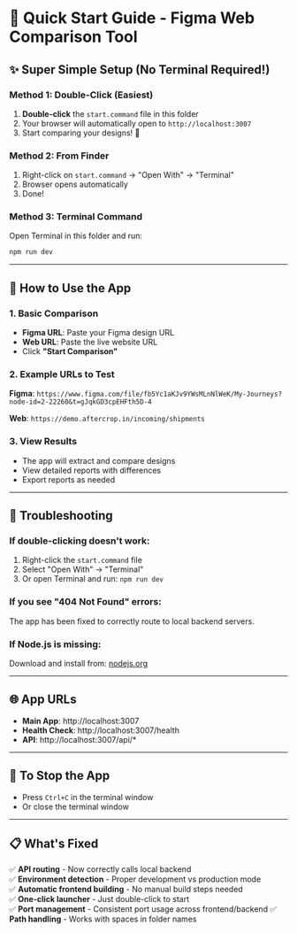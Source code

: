 # 🚀 Quick Start Guide - Figma Web Comparison Tool

## ✨ **Super Simple Setup (No Terminal Required!)**

### **Method 1: Double-Click (Easiest)** 
1. **Double-click** the `start.command` file in this folder
2. Your browser will automatically open to `http://localhost:3007`
3. Start comparing your designs! 🎨

### **Method 2: From Finder**
1. Right-click on `start.command` → "Open With" → "Terminal"
2. Browser opens automatically
3. Done!

### **Method 3: Terminal Command**
Open Terminal in this folder and run:
```bash
npm run dev
```

---

## 🎯 **How to Use the App**

### **1. Basic Comparison**
- **Figma URL**: Paste your Figma design URL
- **Web URL**: Paste the live website URL  
- Click **"Start Comparison"**

### **2. Example URLs to Test**
**Figma**: `https://www.figma.com/file/fb5Yc1aKJv9YWsMLnNlWeK/My-Journeys?node-id=2-22260&t=gJqkGD3cpEHFth5D-4`

**Web**: `https://demo.aftercrop.in/incoming/shipments`

### **3. View Results**
- The app will extract and compare designs
- View detailed reports with differences
- Export reports as needed

---

## 🔧 **Troubleshooting**

### **If double-clicking doesn't work:**
1. Right-click the `start.command` file
2. Select "Open With" → "Terminal"
3. Or open Terminal and run: `npm run dev`

### **If you see "404 Not Found" errors:**
The app has been fixed to correctly route to local backend servers.

### **If Node.js is missing:**
Download and install from: [nodejs.org](https://nodejs.org/)

---

## 🌐 **App URLs**
- **Main App**: http://localhost:3007
- **Health Check**: http://localhost:3007/health
- **API**: http://localhost:3007/api/*

---

## 🛑 **To Stop the App**
- Press `Ctrl+C` in the terminal window
- Or close the terminal window

---

## 📋 **What's Fixed**
✅ **API routing** - Now correctly calls local backend  
✅ **Environment detection** - Proper development vs production mode  
✅ **Automatic frontend building** - No manual build steps needed  
✅ **One-click launcher** - Just double-click to start  
✅ **Port management** - Consistent port usage across frontend/backend
✅ **Path handling** - Works with spaces in folder names 